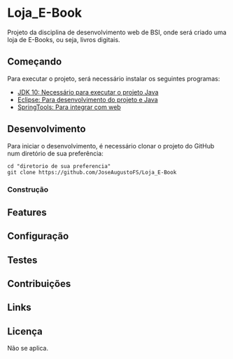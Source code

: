 # Loja_E-Book
Projeto da disciplina de desenvolvimento web de BSI, onde será criado uma loja de E-Books, ou seja, livros digitais.

## Começando
Para executar o projeto, será necessário instalar os seguintes programas:

- [JDK 10: Necessário para executar o projeto Java](http://www.oracle.com/technetwork/java/javase/downloads/jdk10-downloads-4416644.html)
- [Eclipse: Para desenvolvimento do projeto e Java](http://www.eclipse.org/downloads/packages/eclipse-ide-java-ee-developers/oxygen3a)
- [SpringTools: Para integrar com web](https://spring.io/tools)

## Desenvolvimento

Para iniciar o desenvolvimento, é necessário clonar o projeto do GitHub num diretório de sua preferência:

```shell
cd "diretorio de sua preferencia"
git clone https://github.com/JoseAugustoFS/Loja_E-Book
```

### Construção


## Features


## Configuração


## Testes


## Contribuições


## Links


## Licença

Não se aplica.
